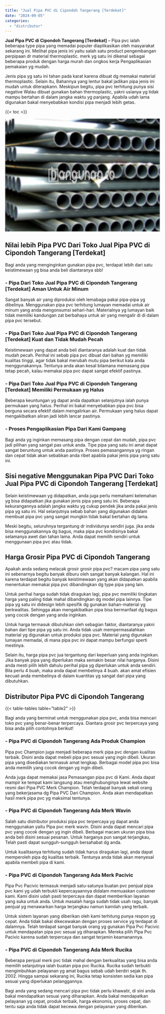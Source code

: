 ```yaml
---
title: "Jual Pipa PVC di Cipondoh Tangerang [Terdekat]"
date: "2024-09-05"
categories: 
  - "distributor"
---
```


**Jual Pipa PVC di Cipondoh Tangerang \[Terdekat\]** – Pipa pvc ialah beberapa type pipa yang memadai populer diaplikasikan oleh masyarakat sekarang ini. Melihat pipa jenis ini yaitu salah satu product pengembangan perpipaan dr material thermoplastic. merk yg satu ini dikenal sebagai beberapa produk dengan harga murah dan ongkos kerja Pengaplikasian pemakaian yg mudah.

Jenis pipa yg satu ini tahan pada karat karena dibuat dg memakai material thermoplastic. Selain itu, Bahannya yang lentur bakal jadikan pipa jenis ini mudah untuk diterapkann. Meskipun begitu, pipa pvc terhitung punya sisi negative Walau dibuat gunakan bahan thermoplastic, yakni usianya yg tidak mampu bertahan di dalam jangka waktu yg panjang. Apabila udah lama digunakan bakal menyebabkan kondisi pipa menjadi lebih getas.

{{< toc >}}

![Jual Pipa PVC di Cipondoh Tangerang [Terdekat]](/images/jaul-pipa-pvc-43.png)

## Nilai lebih Pipa PVC Dari Toko Jual Pipa PVC di Cipondoh Tangerang \[Terdekat\]

Bagi anda yang menginginkan gunakan pipa pvc, terdapat lebih dari satu keistimewaan yg bisa anda beli diantaranya sbb!

### \- Pipa Dari Toko Jual Pipa PVC di Cipondoh Tangerang \[Terdekat\] Aman Untuk Air Minum

Sangat banyak air yang diproduksi oleh lemabaga pakai pipa-pipa yg dibelinya. Menggunakan pipa pvc terhitung lumayan memadai untuk air minum yang anda mengonsumsi sehari-hari. Materialnya yg lumayan baik tidak memiliki kandungan zat berbahaya untuk air yang mengalir di di dalam pipa pvc tersebut.

### \- Pipa Dari Toko Jual Pipa PVC di Cipondoh Tangerang \[Terdekat\] Kuat dan Tidak Mudah Pecah

Keistimewaan yang dapat anda beli diantaranya adalah kuat dan tidak mudah pecah. Perihal ini sebab pipa pvc dibuat dari bahan yg memiliki kualitas tinggi, agar tidak bakal merubah mutu pipa berikut kala anda menggunakannya. Tentunya anda akan kesal bilamana memasang pipa tetap pecah, kalau memakai pipa pvc dapat sangat efektif pastinya.

### \- Pipa Dari Toko Jual Pipa PVC di Cipondoh Tangerang \[Terdekat\] Memiliki Permukaan yg Halus

Beberapa keuntungan yg dapat anda dapatkan selanjutnya ialah punya permukaan yang halus. Perihal ini bakal menyebabkan pipa pvc bisa berguna secara efektif dalam mengalirkan air. Permukaan yang halus dapat mengakibatkan aliran jadi lebih lancar pastinya.

### \- Proses Pengaplikasian Pipa Dari Kami Gampang

Bagi anda yg inginkan memasang pipa dengan cepat dan mudah, pipa pvc jadi pilihan yang sangat pas untuk anda. Tipe pipa yang satu ini amat dapat sangat beruntung untuk anda pastinya. Proses pemasangannya yg ringan dan cepat tidak akan sebabkan anda ribet apabila pakai jenis pipa yang satu ini.

## Sisi negative Menggunakan Pipa PVC Dari Toko Jual Pipa PVC di Cipondoh Tangerang \[Terdekat\]

Selain keistimewaan yg didapatkan, anda juga perlu memahami kelemahan yg bisa didapatkan jika gunakan jenis pipa yang satu ini. Beberapa kekurangannya adalah jangka waktu yg cukup pendek jika anda pakai jenis pipa yg satu ini. Hal selanjutnya sebab bahan yang digunakan didalam membuat pipa pvc yang sangat mungkin tidak bakal bertahan dg lama.

Meski begitu, seluruhnya tergantung dr individunya sendiri juga. jika anda bisa menggunakannya dg bagus, maka pipa pvc kondisinya bakal selamanya awet dan tahan lama. Anda dapat memilih sendiri untuk menggunaan pipa pvc atau tidak.

## Harga Grosir Pipa PVC di Cipondoh Tangerang

Apakah anda sedang melacak grosir grosir pipa pvc? macam pipa yang satu ini sebenarnya begitu banyak diburu oleh sangat banyak kalangan. Hal ini karena terdapat begitu banyak keistimewaan yang akan didapatkan apabila menentukan memakai pipa pvc dibandingkan dg type pipa yang lain.

Untuk perihal harga sudah tidak diragukan lagi, pipa pvc memiliki tingkatan harga yang paling tidak mahal dibandingkan dg model pipa lainnya. Tipe pipa yg satu ini didesign lebih spesifik dg gunakan bahan-material yg berkwalitas. Sehingga akan mengakibatkan pipa bisa bermanfaat dg bagus yang cocok dengan yang anda inginkan.

Untuk harga termasuk dibutuhkan oleh sebagian faktor, diantaranya yakni bahan dari tipe pipa yg satu ini. Anda tidak usah mempermasalahkan material yg digunakan untuk produksi pipa pvc. Material yang digunakan lumayan memadai, di mana pipa pvc ini dapat mampu berfungsi sperti mestinya.

Selain itu, harga pipa pvc jua tergantung dari keperluan yang anda inginkan. Jika banyak pipa yang diperlukan maka semakin besar nilai harganya. Disini anda mesti pilih lebih dahulu perihal pipa yg diperlukan untuk anda sendiri. Bila perlu 4 buah, maka anda dapat membelinya 4 buah. akan amat efisien kecuali anda membelinya di dalam kuantitas yg sangat dari pipa yang dibutuhkan.

## Distributor Pipa PVC di Cipondoh Tangerang

{{< table-tables table="table2" >}}

Bagi anda yang berminat untuk menggunakan pipa pvc, anda bisa mencari toko pvc yang benar-benar terpercaya. Diantara grosir pvc terpercaya yang bisa anda pilih contohnya berikut!

### \- Pipa PVC di Cipondoh Tangerang Ada Produk Champion

Pipa pvc Champion juga menjadi beberapa merk pipa pvc dengan kualitas terbaik. Disini anda dapat mebeli pipa pvc sesuai yang ingin dibeli. Ukuran pipa yang disediakan termasuk amat lengkap. Berbagai model pipa pvc bisa anda memilih yang cocok dengan yg ingin dibeli.

Anda juga dapat memakai jasa Pemasangan pipa pvc di Kami. Anda dapat mampir ke tempat kami langsung atau menghubunginya lewat website resmi dari Pipa PVC Merk Champion. Telah terdapat banyak sekali orang yang bekerjasama dg Pipa PVC Dari Champion. Anda akan mendapatkan hasil merk pipa pvc yg maksimal tentunya.

### \- Pipa PVC di Cipondoh Tangerang Ada Merk Wavin

Salah satu distributor produksi pipa pvc terpercaya yg dapat anda menggunakan yaitu Pipa pvc merk wavin. Disini anda dapat mencari pipa pvc yang cocok dengan yg ingin dibeli. Berbagai macam ukuran pipa bisa anda beli disini sesuai pesanan. Untuk harganya pun sangat terjangkau, Telah pasti dapat sungguh-sungguh bersahabat dg anda.

Untuk kualitasnya terhitung sudah tidak harus diragukan lagi, anda dapat memperoleh pipa dg kualitas terbaik. Tentunya anda tidak akan menyesal apabila membeli pipa di kami.

### \- Pipa PVC di Cipondoh Tangerang Ada Merk Pacivic

Pipa Pvc Pacivic termasuk menjadi satu-satunya buatan pvc penjual pipa pvc kami yg udah terbukti kepercayaannya didalam memuaskan customer kami. Kami disini udah pasti terpercaya dan dapat memberikan layanan yang suka untuk anda. Untuk masalah harga sudah tidak usah ragu, banyak penjual yg menawarkan harga terjangkau namun kamilah yang terbaik.

Untuk sistem layanan yang diberikan oleh kami terhitung punya respon yg cepat. Anda tidak bakal dikecewakan dengan proses service yg terdapat di dalamnya. Telah terdapat sangat banyak orang yg gunakan Pipa Pvc Pacivic untuk mendapatan pipa pvc sesuai yg diharapkan. Mereka pilih Pipa Pvc Pacivic karena sudah terpercaya dan sangat terjamin keamanannya.

### \- Pipa PVC di Cipondoh Tangerang Ada Merk Rucika

Beberapa penjual merk pvc tidak mahal dengan berkualitas yang bisa anda memilih selanjutnya ialah buatan pipa pvc Rucika. Rucika sudah terbukti mengimbuhkan pelayanan yg amat bagus sebab udah berdiri sejak th. 2002. Hingga sampai sekarang ini, Rucika tetap konsisten sedia kan pipa sesuai yang diperlukan pelanggannya.

Bagi anda yang sedang mencari pipa pvc tidak perlu khawatir, di sini anda bakal mendapatkan sesuai yang diharapkan. Anda bakal mendapatkan pelayanan yg cepat, produk terbaik, harga ekonomis, proses cepat, dan tentu saja anda tidak dapat kecewa dengan pelayanan yang diberikan.
